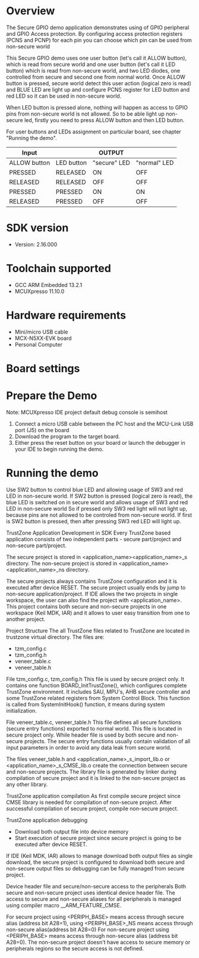 Overview
========
The Secure GPIO demo application demonstrates using of GPIO peripheral and GPIO Access protection.
By configuring access protection registers (PCNS and PCNP) for each pin you can choose which pin can be used from non-secure world

This Secure GPIO demo uses one user button (let's call it ALLOW button), which is read from secure world and
one user button (let's call it LED button) which is read from non-secure world, and two LED diodes,
one controlled from secure and second one from normal world. Once ALLOW button is pressed, secure world detect this user action (logical zero is read)
and BLUE LED are light up and configure  PCNS register for LED button and red LED so it can be used in non-secure world. 

When LED button is pressed alone, nothing will happen as access to GPIO pins from non-secure world is not allowed.
So to be able light up non-secure led, firstly you need to press ALLOW button and then LED button.

For user buttons and LEDs assignment on particular board, see chapter "Running the demo".

| Input        |            | OUTPUT       |              |
|--------------|------------|--------------|--------------|
| ALLOW button | LED button | "secure" LED | "normal" LED |
| PRESSED      | RELEASED   | ON           | OFF          |
| RELEASED     | RELEASED   | OFF          | OFF          |
| PRESSED      | PRESSED    | ON           | ON           |
| RELEASED     | PRESSED    | OFF          | OFF          |

SDK version
===========
- Version: 2.16.000

Toolchain supported
===================
- GCC ARM Embedded  13.2.1
- MCUXpresso  11.10.0

Hardware requirements
=====================
- Mini/micro USB cable
- MCX-N5XX-EVK board
- Personal Computer

Board settings
==============

Prepare the Demo
================
Note: MCUXpresso IDE project default debug console is semihost
1.  Connect a micro USB cable between the PC host and the MCU-Link USB port (J5) on the board
2. Download the program to the target board.
3. Either press the reset button on your board or launch the debugger in your IDE to begin running the demo.

Running the demo
================
Use SW2 button to control blue LED and allowing usage of SW3 and red LED in non-secure world.
If SW2 button is pressed (logical zero is read), the blue LED is switched on in secure world and allows usage of SW3 and red LED in non-secure world
So if pressed only SW3 red light will not light up, because pins are not allowed to be controled from non-secure world.
If first is SW2 button is pressed, then after pressing SW3 red LED will light up.

TrustZone Application Development in SDK
Every TrustZone based application consists of two independent parts - secure part/project and non-secure part/project.

The secure project is stored in <application_name>\<application_name>_s directory.
The non-secure project is stored in <application_name>\<application_name>_ns directory. 

The secure projects always contains TrustZone configuration and it is executed after device RESET. The secure project usually
ends by jump to non-secure application/project.
If IDE allows the two projects in single workspace, the user can also find the project with <application_name>.
This project contains both secure and non-secure projects in one workspace (Keil MDK, IAR) and it allows to user easy transition from
one to another project.

Project Structure
The all TrustZone files related to TrustZone are located in trustzone virtual directory. The files are:

- tzm_config.c
- tzm_config.h
- veneer_table.c
- veneer_table.h

File tzm_config.c, tzm_config.h
This file is used by secure project only. It contains one function BOARD_InitTrustZone(), which configures complete TrustZone
environment. It includes SAU, MPU's, AHB secure controller and some TrustZone related registers from System Control Block.
This function is called from SystemInitHook() function, it means during system initialization.

File veneer_table.c, veneer_table.h
This file defines all secure functions (secure entry functions) exported to normal world. This file is located in secure
project only. While header file is used by both secure and non-secure projects. The secure entry functions usually contain
validation of all input parameters in order to avoid any data leak from secure world.

The files veneer_table.h and <application_name>_s_import_lib.o or <application_name>_s_CMSE_lib.o create the connection
between secure and non-secure projects. The library file is generated by linker during compilation of secure project and
it is linked to the non-secure project as any other library.

TrustZone application compilation
As first compile secure project since CMSE library is needed for compilation of non-secure project. 
After successful compilation of secure project, compile non-secure project.

TrustZone application debugging
- Download both output file into device memory
- Start execution of secure project since secure project is going to be executed after device RESET.

If IDE (Keil MDK, IAR) allows to manage download both output files as single download, the secure project
is configured to download both secure and non-secure output files so debugging can be fully managed
from secure project.

Device header file and secure/non-secure access to the peripherals
Both secure and non-secure project uses identical device header file. The access to secure and non-secure aliases for all peripherals
is managed using compiler macro __ARM_FEATURE_CMSE.

For secure project using <PERIPH_BASE> means access through secure alias (address bit A28=1), 
using <PERIPH_BASE>_NS means access through non-secure alias(address bit A28=0)
For non-secure project using <PERIPH_BASE> means access through non-secure alias (address bit A28=0). 
The non-secure project doesn't have access to secure memory or peripherals regions so the secure access is not defined.
